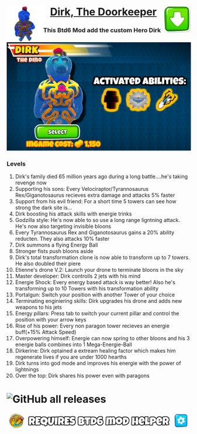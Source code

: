 

<a href="https://github.com/Bergbauer22/DirkTheDino/releases/tag/v0.1.0/DirkTheDino.dll">
    <img align="left" alt="Icon" height="100" src="Github-Icon.png">
    <img align="right" alt="Download" height="75" src="https://raw.githubusercontent.com/gurrenm3/BTD-Mod-Helper/master/BloonsTD6%20Mod%20Helper/Resources/DownloadBtn.png">
<h1 align="center">Dirk, The Doorkeeper</h1>  


</a>




### This Btd6 Mod add the custom Hero Dirk  



<img src="Github_BG.png">


### Levels

1. Dirk's family died 65 million years ago during a long battle....he's taking revenge now
2. Supporting his sons: Every Velociraptor/Tyrannosaurus Rex/Giganotosaurus recieves extra damage and attacks 5% faster
3. Support from his evil friend: For a short time 5 towers can see how strong the dark site is...
4. Dirk boosting his attack skills with energie trinks
5. Godzilla style: He's now able to so use a long range ligntning attack. He's now also targeting invisible bloons
6. Every Tyrannosaurus Rex and Giganotosaurus gains a 20% ability reducten. They also attacks 10% faster
7. Dirk summons a flying Energy Ball
8. Stronger fists push bloons aside
9. Dirk's total transformation clone is now able to transform up to 7 towers. He also doubled their piere
10. Etienne's drone V.2: Launch your drone to terminate bloons in the sky
11. Master developer: Dirk controlls 2 jets with his mind
12. Energie Shock: Every energy based attack is way better! Also he's transforming up to 10 Towers with his transformation ability
13. Portalgun: Switch your position with another Tower of your choice
14. Terminating enginiering skills: Dirk upgrades his drone and adds new weapons to his jets
15. Energy pillars: Press tab to switch your current pillar and control the position with your arrow keys
16. Rise of his power: Every non paragon tower recieves an energie buff(+15% Attack Speed)
17. Overpowering himself: Energie can now spring to other bloons and his 3 energie balls combines into 1 Mega-Energie-Ball
18. Dirkerine: Dirk optained a extream healing factor which makes him regenerate lives if you are under 1000 hearths
19. Dirk turns into god mode and improves his energie with the power of lightnings
20. Over the top: Dirk shares his power even with paragons

<h1 aling="left"><img alt="GitHub all releases" height="25" src="https://img.shields.io/github/downloads/Bergbauer22/DirkTheDino/total?label=Total%20Dowloads"></h1>




[![Requires BTD6 Mod Helper](https://raw.githubusercontent.com/gurrenm3/BTD-Mod-Helper/master/banner.png)](https://github.com/gurrenm3/BTD-Mod-Helper#readme)

